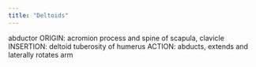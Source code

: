 ```yaml
---
title: "Deltoids"
---
```

abductor
ORIGIN: acromion process and spine of scapula, clavicle
INSERTION: deltoid tuberosity of humerus
ACTION: abducts, extends and laterally rotates arm

